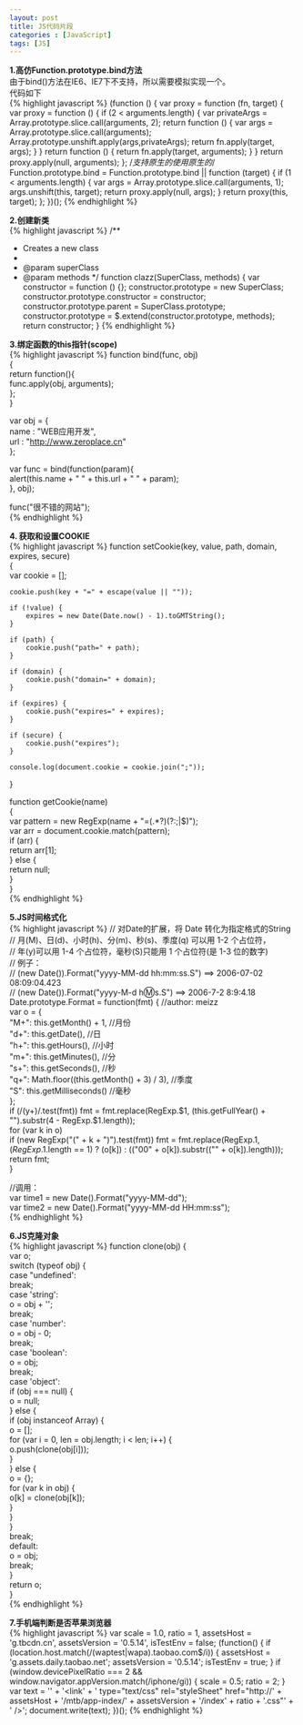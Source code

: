 ```yaml
---
layout: post
title: JS代码片段
categories : [JavaScript]
tags: [JS]
---
```


**1.高仿Function.prototype.bind方法**  
由于bind()方法在IE6、IE7下不支持，所以需要模拟实现一个。  
代码如下     
{% highlight javascript %}
(function () {
            var proxy = function (fn, target) {
                var proxy = function () {
                    if (2 < arguments.length) { 
                        var privateArgs = Array.prototype.slice.call(arguments, 2); 
                        return function () {
                            var args = Array.prototype.slice.call(arguments);
                            Array.prototype.unshift.apply(args,privateArgs);
                            return fn.apply(target, args);
                        }
                    }
                    return function () {
                        return fn.apply(target, arguments);
                    }
                }
                return proxy.apply(null, arguments);
            };
            /*支持原生的使用原生的*/
            Function.prototype.bind = Function.prototype.bind ||
            function (target) {
                if (1 < arguments.length) {
                    var args = Array.prototype.slice.call(arguments, 1); 
                    args.unshift(this, target);
                    return proxy.apply(null, args);
                }
                return proxy(this, target);
            };
})();
{% endhighlight %}

**2.创建新类**  
{% highlight javascript %}
/**
 * Creates a new class
 *
 * @param superClass
 * @param methods
 */
function clazz(SuperClass, methods) {
    var constructor = function () {};
    constructor.prototype = new SuperClass;
    constructor.prototype.constructor = constructor;
    constructor.prototype.parent = SuperClass.prototype;
    constructor.prototype = $.extend(constructor.prototype, methods);
    return constructor;
}
{% endhighlight %}



**3.绑定函数的this指针(scope)**  
{% highlight javascript %}
function bind(func, obj)  
{  
    return function(){  
        func.apply(obj, arguments);  
    };  
}  
  
var obj = {  
    name : "WEB应用开发",  
    url  : "http://www.zeroplace.cn"  
};  
  
var func = bind(function(param){  
    alert(this.name + " " + this.url + " " + param);  
}, obj);  
  
func("很不错的网站");  
{% endhighlight %}  

**4. 获取和设置COOKIE**  
{% highlight javascript %}
function setCookie(key, value, path, domain, expires, secure)  
{  
    var cookie = [];  
  
    cookie.push(key + "=" + escape(value || ""));  
  
    if (!value) {  
        expires = new Date(Date.now() - 1).toGMTString();  
    }  
  
    if (path) {  
        cookie.push("path=" + path);  
    }  
  
    if (domain) {  
        cookie.push("domain=" + domain);  
    }  
  
    if (expires) {  
        cookie.push("expires=" + expires);  
    }  
  
    if (secure) {  
        cookie.push("expires");  
    }  
  
    console.log(document.cookie = cookie.join(";"));  
}  
  
function getCookie(name)  
{  
    var pattern = new RegExp(name + "=(.*?)(?:;|$)");  
    var arr = document.cookie.match(pattern);  
    if (arr) {  
        return arr[1];  
    } else {  
        return null;  
    }  
}  
{% endhighlight %}  

**5.JS时间格式化**  
{% highlight javascript %}
// 对Date的扩展，将 Date 转化为指定格式的String  
// 月(M)、日(d)、小时(h)、分(m)、秒(s)、季度(q) 可以用 1-2 个占位符，   
// 年(y)可以用 1-4 个占位符，毫秒(S)只能用 1 个占位符(是 1-3 位的数字)   
// 例子：   
// (new Date()).Format("yyyy-MM-dd hh:mm:ss.S") ==> 2006-07-02 08:09:04.423   
// (new Date()).Format("yyyy-M-d h:m:s.S")      ==> 2006-7-2 8:9:4.18   
Date.prototype.Format = function(fmt) { //author: meizz   
    var o = {  
        "M+": this.getMonth() + 1, //月份   
        "d+": this.getDate(), //日   
        "h+": this.getHours(), //小时   
        "m+": this.getMinutes(), //分   
        "s+": this.getSeconds(), //秒   
        "q+": Math.floor((this.getMonth() + 3) / 3), //季度   
        "S": this.getMilliseconds() //毫秒   
    };  
    if (/(y+)/.test(fmt)) fmt = fmt.replace(RegExp.$1, (this.getFullYear() + "").substr(4 - RegExp.$1.length));  
    for (var k in o)  
        if (new RegExp("(" + k + ")").test(fmt)) fmt = fmt.replace(RegExp.$1, (RegExp.$1.length == 1) ? (o[k]) : (("00" + o[k]).substr(("" + o[k]).length)));  
    return fmt;  
}  
  
//调用：   
var time1 = new Date().Format("yyyy-MM-dd");  
var time2 = new Date().Format("yyyy-MM-dd HH:mm:ss");  
{% endhighlight %}  


**6.JS克隆对象**  
{% highlight javascript %}
function clone(obj) {  
    var o;  
    switch (typeof obj) {  
        case "undefined':  
            break;  
        case 'string':  
            o = obj + '';  
            break;  
        case 'number':  
            o = obj - 0;  
            break;  
        case 'boolean':  
            o = obj;  
            break;  
        case 'object':  
            if (obj === null) {  
                o = null;  
            } else {  
                if (obj instanceof Array) {  
                    o = [];  
                    for (var i = 0, len = obj.length; i < len; i++) {  
                        o.push(clone(obj[i]));  
                    }  
                } else {  
                    o = {};  
                    for (var k in obj) {  
                        o[k] = clone(obj[k]);  
                    }  
                }  
            }  
            break;  
        default:  
            o = obj;  
            break;  
    }  
    return o;  
}  
{% endhighlight %}  


**7.手机端判断是否苹果浏览器**  
{% highlight javascript %}
var scale = 1.0, ratio = 1, assetsHost = 'g.tbcdn.cn', assetsVersion = '0.5.14', isTestEnv = false;
(function() {
    if (location.host.match(/(waptest|wapa)\.taobao\.com$/i)) {
        assetsHost = 'g.assets.daily.taobao.net';
        assetsVersion = '0.5.14';
        isTestEnv = true;
    }
    if (window.devicePixelRatio === 2 && window.navigator.appVersion.match(/iphone/gi)) {
        scale = 0.5;
        ratio = 2;
    }
    var text = '<meta name="viewport" content="initial-scale=' + scale + ', maximum-scale=' + scale +', minimum-scale=' + scale + ', user-scalable=no" />'
        + '<link' + ' type="text/css" rel="styleSheet" href="http://' + assetsHost + '/mtb/app-index/' + assetsVersion + '/index' + ratio + '.css"' + ' />';
    document.write(text);
})();
{% endhighlight %}  





